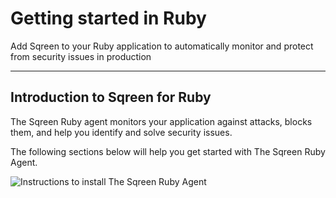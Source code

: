 # Getting started in Ruby

Add Sqreen to your Ruby application to automatically monitor and protect from security issues in production

***

## Introduction to Sqreen for Ruby

The Sqreen Ruby agent monitors your application against attacks, blocks them, and help you identify and solve security issues. 

The following sections below will help you get started with The Sqreen Ruby Agent.

![Instructions to install The Sqreen Ruby Agent](https://files.readme.io/545464a-Screen_Shot_2017-03-18_at_15.27.06.png)
